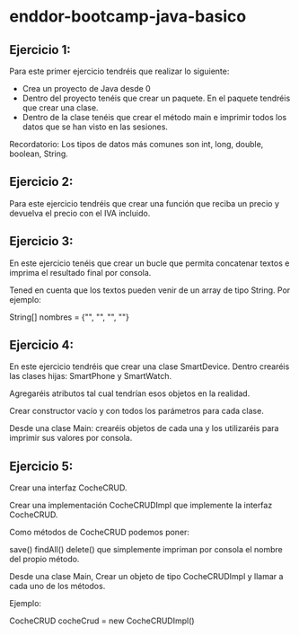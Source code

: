 # enddor-bootcamp-java-basico

## Ejercicio 1:

Para este primer ejercicio tendréis que realizar lo siguiente:

* Crea un proyecto de Java desde 0
* Dentro del proyecto tenéis que crear un paquete. En el paquete tendréis que crear una clase.
* Dentro de la clase tenéis que crear el método main e imprimir todos los datos que se han visto en las sesiones.

Recordatorio: Los tipos de datos más comunes son int, long, double, boolean, String.

## Ejercicio 2:

Para este ejercicio tendréis que crear una función que reciba un precio y devuelva el precio con el IVA incluido.

## Ejercicio 3:

En este ejercicio tenéis que crear un bucle que permita concatenar textos e imprima el resultado final por consola.

Tened en cuenta que los textos pueden venir de un array de tipo String. Por ejemplo:

String[] nombres = {"", "", "", ""}

## Ejercicio 4:

En este ejercicio tendréis que crear una clase SmartDevice. Dentro crearéis las clases hijas: SmartPhone y SmartWatch.

Agregaréis atributos tal cual tendrían esos objetos en la realidad.

Crear constructor vacío y con todos los parámetros para cada clase.

Desde una clase Main: crearéis objetos de cada una y los utilizaréis para imprimir sus valores por consola.

## Ejercicio 5:

Crear una interfaz CocheCRUD.

Crear una implementación CocheCRUDImpl que implemente la interfaz CocheCRUD.

Como métodos de CocheCRUD podemos poner:

save() findAll() delete() que simplemente impriman por consola el nombre del propio método.

Desde una clase Main, Crear un objeto de tipo CocheCRUDImpl y llamar a cada uno de los métodos.

Ejemplo:

CocheCRUD cocheCrud = new CocheCRUDImpl()
